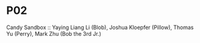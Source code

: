 # P02
Candy Sandbox :: Yaying Liang Li (Blob), Joshua Kloepfer (Pillow), Thomas Yu (Perry), Mark Zhu (Bob the 3rd Jr.)
